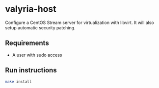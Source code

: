 # valyria-host

Configure a CentOS Stream server for virtualization with libvirt.
It will also setup automatic security patching.

## Requirements

- A user with sudo access

## Run instructions

```bash
make install
```
